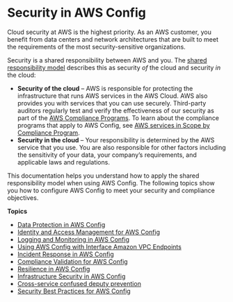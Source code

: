 # Security in AWS Config<a name="security"></a>

Cloud security at AWS is the highest priority\. As an AWS customer, you benefit from data centers and network architectures that are built to meet the requirements of the most security\-sensitive organizations\.

Security is a shared responsibility between AWS and you\. The [shared responsibility model](http://aws.amazon.com/compliance/shared-responsibility-model/) describes this as security *of* the cloud and security *in* the cloud:
+ **Security of the cloud** – AWS is responsible for protecting the infrastructure that runs AWS services in the AWS Cloud\. AWS also provides you with services that you can use securely\. Third\-party auditors regularly test and verify the effectiveness of our security as part of the [AWS Compliance Programs](http://aws.amazon.com/compliance/programs/)\. To learn about the compliance programs that apply to AWS Config, see [AWS services in Scope by Compliance Program](http://aws.amazon.com/compliance/services-in-scope/)\.
+ **Security in the cloud** – Your responsibility is determined by the AWS service that you use\. You are also responsible for other factors including the sensitivity of your data, your company’s requirements, and applicable laws and regulations\. 

This documentation helps you understand how to apply the shared responsibility model when using AWS Config\. The following topics show you how to configure AWS Config to meet your security and compliance objectives\. 

**Topics**
+ [Data Protection in AWS Config](data-protection.md)
+ [Identity and Access Management for AWS Config](security-iam.md)
+ [Logging and Monitoring in AWS Config](security-logging-and-monitoring.md)
+ [Using AWS Config with Interface Amazon VPC Endpoints](config-VPC-endpoints.md)
+ [Incident Response in AWS Config](incident-response.md)
+ [Compliance Validation for AWS Config](config-compliance.md)
+ [Resilience in AWS Config](disaster-recovery-resiliency.md)
+ [Infrastructure Security in AWS Config](infrastructure-security.md)
+ [Cross\-service confused deputy prevention](cross-service-confused-deputy-prevention.md)
+ [Security Best Practices for AWS Config](security-best-practices.md)